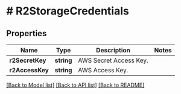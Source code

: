 # # R2StorageCredentials

## Properties

Name | Type | Description | Notes
------------ | ------------- | ------------- | -------------
**r2SecretKey** | **string** | AWS Secret Access Key. |
**r2AccessKey** | **string** | AWS Access Key. |

[[Back to Model list]](../../README.md#models) [[Back to API list]](../../README.md#endpoints) [[Back to README]](../../README.md)
